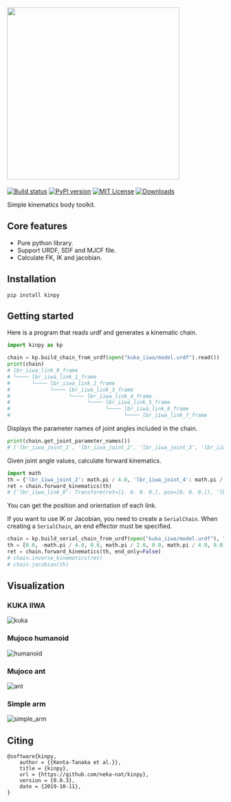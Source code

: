 # <img src="https://raw.githubusercontent.com/neka-nat/kinpy/master/assets/logo.png" width="400" />

[![Build status](https://github.com/neka-nat/kinpy/actions/workflows/ubuntu.yml/badge.svg)](https://github.com/neka-nat/kinpy/actions/workflows/ubuntu.yml/badge.svg)
[![PyPI version](https://badge.fury.io/py/kinpy.svg)](https://badge.fury.io/py/kinpy)
[![MIT License](http://img.shields.io/badge/license-MIT-blue.svg?style=flat)](LICENSE)
[![Downloads](https://pepy.tech/badge/kinpy)](https://pepy.tech/project/kinpy)

Simple kinematics body toolkit.

## Core features

* Pure python library.
* Support URDF, SDF and MJCF file.
* Calculate FK, IK and jacobian.

## Installation

```
pip install kinpy
```

## Getting started
Here is a program that reads urdf and generates a kinematic chain.

```py
import kinpy as kp

chain = kp.build_chain_from_urdf(open("kuka_iiwa/model.urdf").read())
print(chain)
# lbr_iiwa_link_0_frame
# └──── lbr_iiwa_link_1_frame
#       └──── lbr_iiwa_link_2_frame
#             └──── lbr_iiwa_link_3_frame
#                   └──── lbr_iiwa_link_4_frame
#                         └──── lbr_iiwa_link_5_frame
#                               └──── lbr_iiwa_link_6_frame
#                                     └──── lbr_iiwa_link_7_frame
```

Displays the parameter names of joint angles included in the chain.

```py
print(chain.get_joint_parameter_names())
# ['lbr_iiwa_joint_1', 'lbr_iiwa_joint_2', 'lbr_iiwa_joint_3', 'lbr_iiwa_joint_4', 'lbr_iiwa_joint_5', 'lbr_iiwa_joint_6', 'lbr_iiwa_joint_7']
```

Given joint angle values, calculate forward kinematics.

```py
import math
th = {'lbr_iiwa_joint_2': math.pi / 4.0, 'lbr_iiwa_joint_4': math.pi / 2.0}
ret = chain.forward_kinematics(th)
# {'lbr_iiwa_link_0': Transform(rot=[1. 0. 0. 0.], pos=[0. 0. 0.]), 'lbr_iiwa_link_1': Transform(rot=[1. 0. 0. 0.], pos=[0.     0.     0.1575]), 'lbr_iiwa_link_2': Transform(rot=[-0.27059805  0.27059805  0.65328148  0.65328148], pos=[0.   0.   0.36]), 'lbr_iiwa_link_3': Transform(rot=[-9.23879533e-01  3.96044251e-14 -3.82683432e-01 -1.96942462e-12], pos=[ 1.44603337e-01 -6.78179735e-13  5.04603337e-01]), 'lbr_iiwa_link_4': Transform(rot=[-0.65328148 -0.65328148  0.27059805 -0.27059805], pos=[ 2.96984848e-01 -3.37579445e-13  6.56984848e-01]), 'lbr_iiwa_link_5': Transform(rot=[ 2.84114655e-12  3.82683432e-01 -1.87377891e-12 -9.23879533e-01], pos=[ 1.66523647e-01 -1.00338887e-12  7.87446049e-01]), 'lbr_iiwa_link_6': Transform(rot=[-0.27059805  0.27059805 -0.65328148 -0.65328148], pos=[ 1.41421356e-02 -7.25873884e-13  9.39827561e-01]), 'lbr_iiwa_link_7': Transform(rot=[ 9.23879533e-01  2.61060896e-12 -3.82683432e-01  4.81056861e-12], pos=[-4.31335137e-02 -1.01819561e-12  9.97103210e-01])}
```

You can get the position and orientation of each link.

If you want to use IK or Jacobian, you need to create a `SerialChain`.
When creating a `SerialChain`, an end effector must be specified.

```py
chain = kp.build_serial_chain_from_urdf(open("kuka_iiwa/model.urdf"), "lbr_iiwa_link_7")
th = [0.0, -math.pi / 4.0, 0.0, math.pi / 2.0, 0.0, math.pi / 4.0, 0.0]
ret = chain.forward_kinematics(th, end_only=False)
# chain.inverse_kinematics(ret)
# chain.jacobian(th)
```

## Visualization

### KUKA IIWA
![kuka](https://raw.githubusercontent.com/neka-nat/kinpy/master/assets/kuka.png)

### Mujoco humanoid
![humanoid](https://raw.githubusercontent.com/neka-nat/kinpy/master/assets/humanoid.png)

### Mujoco ant
![ant](https://raw.githubusercontent.com/neka-nat/kinpy/master/assets/ant.png)

### Simple arm
![simple_arm](https://raw.githubusercontent.com/neka-nat/kinpy/master/assets/simple_arm.png)

## Citing

```
@software{kinpy,
    author = {{Kenta-Tanaka et al.}},
    title = {kinpy},
    url = {https://github.com/neka-nat/kinpy},
    version = {0.0.3},
    date = {2019-10-11},
}
```
